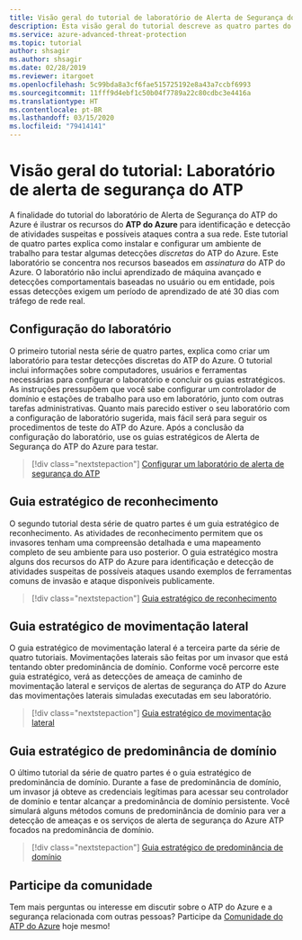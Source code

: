 ```yaml
---
title: Visão geral do tutorial de laboratório de Alerta de Segurança do ATP do Azure
description: Esta visão geral do tutorial descreve as quatro partes do laboratório de Alerta de Segurança do ATP do Azure para simular ameaças que serão detectadas pelo ATP do Azure.
ms.service: azure-advanced-threat-protection
ms.topic: tutorial
author: shsagir
ms.author: shsagir
ms.date: 02/28/2019
ms.reviewer: itargoet
ms.openlocfilehash: 5c99bda8a3cf6fae515725192e8a43a7ccbf6993
ms.sourcegitcommit: 11fff9d4ebf1c50b04f7789a22c80cdbc3e4416a
ms.translationtype: HT
ms.contentlocale: pt-BR
ms.lasthandoff: 03/15/2020
ms.locfileid: "79414141"
---
```

# <a name="tutorial-overview-atp-security-alert-lab"></a>Visão geral do tutorial: Laboratório de alerta de segurança do ATP

A finalidade do tutorial do laboratório de Alerta de Segurança do ATP do Azure é ilustrar os recursos do **ATP do Azure** para identificação e detecção de atividades suspeitas e possíveis ataques contra a sua rede. Este tutorial de quatro partes explica como instalar e configurar um ambiente de trabalho para testar algumas detecções *discretas* do ATP do Azure. Este laboratório se concentra nos recursos baseados em *assinatura* do ATP do Azure. O laboratório não inclui aprendizado de máquina avançado e detecções comportamentais baseadas no usuário ou em entidade, pois essas detecções exigem um período de aprendizado de até 30 dias com tráfego de rede real.

## <a name="lab-setup"></a>Configuração do laboratório

O primeiro tutorial nesta série de quatro partes, explica como criar um laboratório para testar detecções discretas do ATP do Azure. O tutorial inclui informações sobre computadores, usuários e ferramentas necessárias para configurar o laboratório e concluir os guias estratégicos. As instruções pressupõem que você sabe configurar um controlador de domínio e estações de trabalho para uso em laboratório, junto com outras tarefas administrativas. Quanto mais parecido estiver o seu laboratório com a configuração de laboratório sugerida, mais fácil será para seguir os procedimentos de teste do ATP do Azure. Após a conclusão da configuração do laboratório, use os guias estratégicos de Alerta de Segurança do ATP do Azure para testar.

> [!div class="nextstepaction"]
> [Configurar um laboratório de alerta de segurança do ATP](atp-playbook-setup-lab.md)

## <a name="reconnaissance-playbook"></a>Guia estratégico de reconhecimento

O segundo tutorial desta série de quatro partes é um guia estratégico de reconhecimento. As atividades de reconhecimento permitem que os invasores tenham uma compreensão detalhada e uma mapeamento completo de seu ambiente para uso posterior. O guia estratégico mostra alguns dos recursos do ATP do Azure para identificação e detecção de atividades suspeitas de possíveis ataques usando exemplos de ferramentas comuns de invasão e ataque disponíveis publicamente.

> [!div class="nextstepaction"]
> [Guia estratégico de reconhecimento](atp-playbook-reconnaissance.md)


## <a name="lateral-movement-playbook"></a>Guia estratégico de movimentação lateral

O guia estratégico de movimentação lateral é a terceira parte da série de quatro tutoriais. Movimentações laterais são feitas por um invasor que está tentando obter predominância de domínio. Conforme você percorre este guia estratégico, verá as detecções de ameaça de caminho de movimentação lateral e serviços de alertas de segurança do ATP do Azure das movimentações laterais simuladas executadas em seu laboratório.  

> [!div class="nextstepaction"]
> [Guia estratégico de movimentação lateral](atp-playbook-lateral-movement.md)

## <a name="domain-dominance-playbook"></a>Guia estratégico de predominância de domínio

O último tutorial da série de quatro partes é o guia estratégico de predominância de domínio. Durante a fase de predominância de domínio, um invasor já obteve as credenciais legítimas para acessar seu controlador de domínio e tentar alcançar a predominância de domínio persistente. Você simulará alguns métodos comuns de predominância de domínio para ver a detecção de ameaças e os serviços de alerta de segurança do Azure ATP focados na predominância de domínio.

> [!div class="nextstepaction"]
> [Guia estratégico de predominância de domínio](atp-playbook-domain-dominance.md)


## <a name="join-the-community"></a>Participe da comunidade

Tem mais perguntas ou interesse em discutir sobre o ATP do Azure e a segurança relacionada com outras pessoas? Participe da [Comunidade do ATP do Azure](https://techcommunity.microsoft.com/t5/Azure-Advanced-Threat-Protection/bd-p/AzureAdvancedThreatProtection) hoje mesmo!

